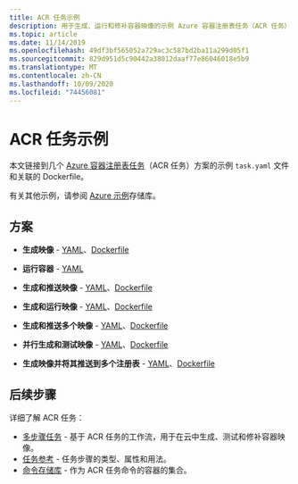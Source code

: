 ```yaml
---
title: ACR 任务示例
description: 用于生成、运行和修补容器映像的示例 Azure 容器注册表任务（ACR 任务）
ms.topic: article
ms.date: 11/14/2019
ms.openlocfilehash: 49df3bf565052a729ac3c587bd2ba11a299d05f1
ms.sourcegitcommit: 829d951d5c90442a38012daaf77e86046018e5b9
ms.translationtype: MT
ms.contentlocale: zh-CN
ms.lasthandoff: 10/09/2020
ms.locfileid: "74456081"
---
```

# <a name="acr-tasks-samples"></a>ACR 任务示例

本文链接到几个 [Azure 容器注册表任务](container-registry-tasks-overview.md)（ACR 任务）方案的示例 `task.yaml` 文件和关联的 Dockerfile。 

有关其他示例，请参阅 [Azure 示例][task-examples]存储库。

## <a name="scenarios"></a>方案

* **生成映像** - [YAML](https://github.com/Azure-Samples/acr-tasks/blob/master/build-hello-world.yaml)、[Dockerfile](https://github.com/Azure-Samples/acr-tasks/blob/master/hello-world.dockerfile)

* **运行容器** - [YAML](https://github.com/Azure-Samples/acr-tasks/blob/master/bash-echo.yaml)

* **生成和推送映像** - [YAML](https://github.com/Azure-Samples/acr-tasks/blob/master/build-push-hello-world.yaml)、[Dockerfile](https://github.com/Azure-Samples/acr-tasks/blob/master/hello-world.dockerfile)

* **生成和运行映像** - [YAML](https://github.com/Azure-Samples/acr-tasks/blob/master/build-run-hello-world.yaml)、[Dockerfile](https://github.com/Azure-Samples/acr-tasks/blob/master/hello-world.dockerfile)

* **生成和推送多个映像** -  [YAML](https://github.com/Azure-Samples/acr-tasks/blob/master/build-push-hello-world-multi.yaml)、[Dockerfile](https://github.com/Azure-Samples/acr-tasks/blob/master/hello-world.dockerfile)

* **并行生成和测试映像** -  [YAML](https://github.com/Azure-Samples/acr-tasks/blob/master/when-parallel.yaml)、[Dockerfile](https://github.com/Azure-Samples/acr-tasks/blob/master/hello-world.dockerfile)

* **生成映像并将其推送到多个注册表** - [YAML](https://github.com/Azure-Samples/acr-tasks/blob/master/multipleRegistries/testtask.yaml)、[Dockerfile](https://github.com/Azure-Samples/acr-tasks/blob/master/multipleRegistries/hello-world.dockerfile)


## <a name="next-steps"></a>后续步骤

详细了解 ACR 任务：

* [多步骤任务](container-registry-tasks-multi-step.md) - 基于 ACR 任务的工作流，用于在云中生成、测试和修补容器映像。
* [任务参考](container-registry-tasks-reference-yaml.md) - 任务步骤的类型、属性和用法。
* [命令存储库](https://github.com/AzureCR/cmd) - 作为 ACR 任务命令的容器的集合。


<!-- LINKS - External -->
[task-examples]: https://github.com/Azure-Samples/acr-tasks
